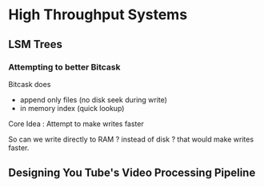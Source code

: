 # High Throughput Systems

## LSM Trees

### Attempting to better Bitcask

Bitcask does

- append only files (no disk seek during write)
- in memory index (quick lookup)

Core Idea : Attempt to make writes faster

So can we write directly to RAM ? instead of disk ? that would make writes faster.



## Designing You Tube's Video Processing Pipeline


